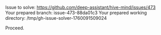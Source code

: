 Issue to solve: https://github.com/deep-assistant/hive-mind/issues/473
Your prepared branch: issue-473-88da01c3
Your prepared working directory: /tmp/gh-issue-solver-1760091509024

Proceed.